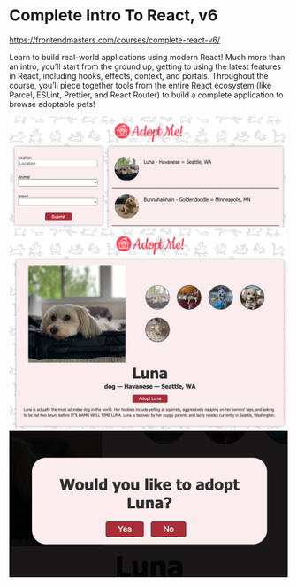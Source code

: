 # Complete Intro To React, v6
https://frontendmasters.com/courses/complete-react-v6/

Learn to build real-world applications using modern React! Much more than an intro, you’ll start from the ground up, getting to using the latest features in React, including hooks, effects, context, and portals. Throughout the course, you’ll piece together tools from the entire React ecosystem (like Parcel, ESLint, Prettier, and React Router) to build a complete application to browse adoptable pets!


![image of index page](./images/index.png "Logo Title Text 1")
![image of details page](./images/details.png "Logo Title Text 1")
![image of details page](./images/modal.png "Logo Title Text 1")

